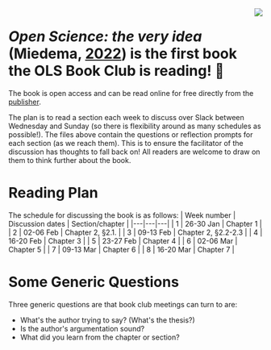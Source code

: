 <img align="right" src="https://media.springernature.com/w306/springer-static/cover-hires/book/978-94-024-2115-6">

# *Open Science: the very idea* (Miedema, [2022](https://link.springer.com/book/10.1007/978-94-024-2115-6)) is the first book the OLS Book Club is reading! :tada:

The book is open access and can be read online for free directly from the [publisher](https://link.springer.com/book/10.1007/978-94-024-2115-6).

The plan is to read a section each week to discuss over Slack between Wednesday and Sunday (so there is flexibility around as many schedules as possible!). The files above contain the questions or reflection prompts for each section (as we reach them). This is to ensure the facilitator of the discussion has thoughts to fall back on!  All readers are welcome to draw on them to think further about the book.

# Reading Plan
The schedule for discussing the book is as follows:
| Week number | Discussion dates | Section/chapter |
|---|---|---|
| 1 | 26-30 Jan | Chapter 1 |
| 2 | 02-06 Feb | Chapter 2, §2.1. |
| 3 | 09-13 Feb | Chapter 2, §2.2-2.3 |
| 4 | 16-20 Feb | Chapter 3 |
| 5 | 23-27 Feb | Chapter 4 |
| 6 | 02-06 Mar | Chapter 5 |
| 7 | 09-13 Mar | Chapter 6 |
| 8 | 16-20 Mar | Chapter 7 |

# Some Generic Questions
Three generic questions are that book club meetings can turn to are:
* What's the author trying to say? (What's the thesis?)
* Is the author's argumentation sound?
* What did you learn from the chapter or section?
